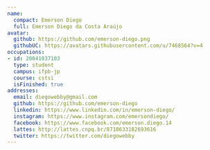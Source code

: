 ```yaml
---
name:
  compact: Emerson Diego
  full: Emerson Diego da Costa Araújo
avatar:
  github: https://github.com/emerson-diego.png
  githubUC: https://avatars.githubusercontent.com/u/7468564?v=4
occupations:
- id: 20041037103
  type: student
  campus: ifpb-jp
  course: cstsi
  isFinished: true
addresses:
  email: diegowebby@gmail.com
  github: https://github.com/emerson-diego
  linkedin: https://www.linkedin.com/in/emerson-diego/
  instagram: https://www.instagram.com/emersondiego/
  facebook: https://www.facebook.com/emerson.diego.14
  lattes: http://lattes.cnpq.br/8718633182693616
  twitter: https://twitter.com/diegowebby
---
```


